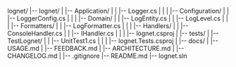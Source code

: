 lognet/
|-- lognet/
|   |-- Application/
|   |   |-- Logger.cs
|   |
|   |-- Configuration/
|   |   |-- LoggerConfig.cs
|   |
|   |-- Domain/
|   |   |-- LogEntity.cs
|   |   |-- LogLevel.cs
|   |
|   |-- Formatters/
|   |   |-- LogFormatter.cs
|   |
|   |-- Handlers/
|   |   |-- ConsoleHandler.cs
|   |   |-- IHandler.cs
|   |
|   |-- lognet.csproj
|
|-- tests/
|   |-- TestLognet/
|   |   |-- UnitTest1.cs
|   |
|   |-- lognet.Tests.csproj
|
|-- docs/
|   |-- USAGE.md
|   |-- FEEDBACK.md
|   |-- ARCHITECTURE.md
|   |-- CHANGELOG.md
|
|-- .gitignore
|-- README.md
|-- lognet.sln
